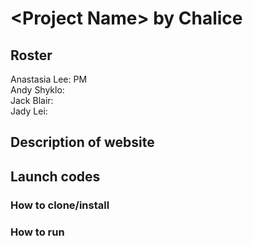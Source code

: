 # \<Project Name\> by Chalice
## Roster
Anastasia Lee: PM\
Andy Shyklo: \
Jack Blair: \
Jady Lei: 

## Description of website

## Launch codes
### How to clone/install

### How to run
